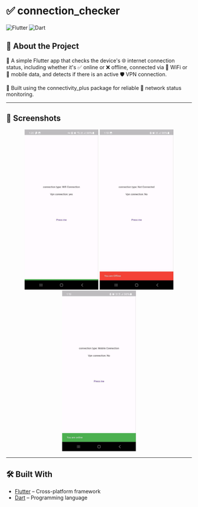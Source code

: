#  ✅ connection_checker
![Flutter](https://img.shields.io/badge/Flutter-Framework-blue)
![Dart](https://img.shields.io/badge/Dart-Language-blueviolet)


## 📖 About the Project
🚀 A simple Flutter app that checks the device's 🌐 internet connection status, including whether it's ✅ online or ❌ offline, connected via 📶 WiFi or 📱 mobile data, and detects if there is an active 🛡️ VPN connection.

🔧 Built using the connectivity_plus package for reliable 📡 network status monitoring.

---

## 📱 Screenshots

<p align="center">
  <img src="screenshots/connection1.jpg" width="200" />
  <img src="screenshots/connection2.jpg" width="200" />
  <img src="screenshots/connection3.jpg" width="200" />

</p>

---

## 🛠️ Built With
- [Flutter](https://flutter.dev/) – Cross-platform framework  
- [Dart](https://dart.dev/) – Programming language  








